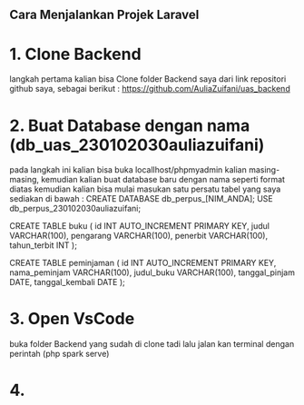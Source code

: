 ## Cara Menjalankan Projek Laravel
# 1. Clone Backend
langkah pertama kalian bisa Clone folder Backend saya dari link repositori github saya, sebagai berikut : https://github.com/AuliaZuifani/uas_backend
# 2. Buat Database dengan nama (db_uas_230102030auliazuifani)
pada langkah ini kalian bisa buka locallhost/phpmyadmin kalian masing-masing, kemudian kalian buat database baru dengan nama seperti format diatas kemudian kalian bisa mulai masukan satu persatu tabel yang saya sediakan di bawah : 
CREATE DATABASE db_perpus_[NIM_ANDA];
USE db_perpus_230102030auliazuifani;

CREATE TABLE buku (
  id INT AUTO_INCREMENT PRIMARY KEY,
  judul VARCHAR(100),
  pengarang VARCHAR(100),
  penerbit VARCHAR(100),
  tahun_terbit INT
);

CREATE TABLE peminjaman (
  id INT AUTO_INCREMENT PRIMARY KEY,
  nama_peminjam VARCHAR(100),
  judul_buku VARCHAR(100),
  tanggal_pinjam DATE,
  tanggal_kembali DATE
);

# 3. Open VsCode
buka folder Backend yang sudah di clone tadi lalu jalan kan terminal dengan perintah (php spark serve)

# 4. 

